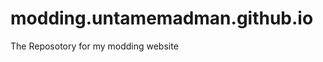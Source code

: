 modding.untamemadman.github.io
==============================

The Reposotory for my modding website
